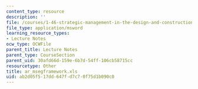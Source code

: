 ```yaml
---
content_type: resource
description: ''
file: /courses/1-46-strategic-management-in-the-design-and-construction-value-chain-fall-2003/ab2d05f517dd647fd7c70f75d1b090c0_ar_msegframework.xls
file_type: application/msword
learning_resource_types:
- Lecture Notes
ocw_type: OCWFile
parent_title: Lecture Notes
parent_type: CourseSection
parent_uid: 30afd66d-159e-6b7d-54ff-106cb58715cc
resourcetype: Other
title: ar_msegframework.xls
uid: ab2d05f5-17dd-647f-d7c7-0f75d1b090c0
---
```

